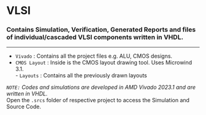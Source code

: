 # VLSI
### Contains Simulation, Verification, Generated Reports and files of individual/cascaded VLSI components written in VHDL.
---
* `Vivado` : Contains all the project files e.g. ALU, CMOS designs.       
* `CMOS Layout` : Inside is the CMOS layout drawing tool. Uses Microwind 3.1.    
      - `Layouts` : Contains all the previously drawn layouts

 <i>`NOTE:` Codes and simulations are developed in AMD Vivado 2023.1 and are written in VHDL. </i>     
 Open the `.srcs` folder of respective project to access the Simulation and Source Code.
